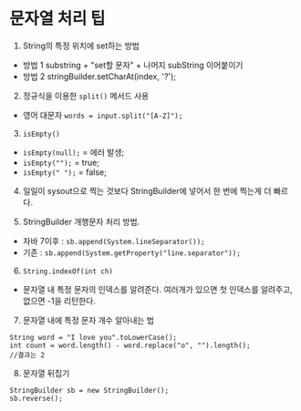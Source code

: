 # 문자열 처리 팁  

1. String의 특정 위치에 set하는 방법   
  - 방법 1 substring + "set할 문자" + 나머지 subString 이어붙이기  
  - 방법 2 stringBuilder.setCharAt(index, '?');  

2. 정규식을 이용한 ```split()``` 메서드 사용  
  - 영어 대문자 ```words = input.split("[A-Z]");```

3. ```isEmpty()```  
  - ```isEmpty(null);``` = 에러 발생;
  - ```isEmpty("");``` = true;
  - ```isEmpty(" ");``` = false;

4. 일일이 sysout으로 찍는 것보다 StringBuilder에 넣어서 한 번에 찍는게 더 빠르다.

5. StringBuilder 개행문자 처리 방법.
  - 자바 7이후 : ```sb.append(System.lineSeparator());```
  - 기존 : ```sb.append(System.getProperty("line.separator"));```

6. ```String.indexOf(int ch)```  
  - 문자열 내 특정 문자의 인덱스를 알려준다. 여러개가 있으면 첫 인덱스를 알려주고, 없으면 -1을 리턴한다.

7. 문자열 내에 특정 문자 개수 알아내는 법  
```
String word = "I love you".toLowerCase();
int count = word.length() - word.replace("o", "").length();
//결과는 2
```

8. 문자열 뒤집기
```
StringBuilder sb = new StringBuilder();
sb.reverse();
```
